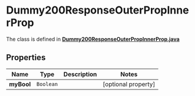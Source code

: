 

# Dummy200ResponseOuterPropInnerProp

The class is defined in **[Dummy200ResponseOuterPropInnerProp.java](../../src/main/java/org/openapitools/model/Dummy200ResponseOuterPropInnerProp.java)**

## Properties

Name | Type | Description | Notes
------------ | ------------- | ------------- | -------------
**myBool** | `Boolean` |  |  [optional property]



